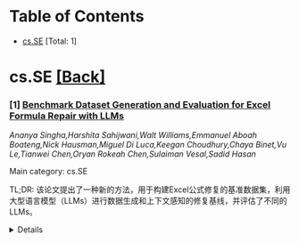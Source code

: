 <div id=toc></div>

# Table of Contents

- [cs.SE](#cs.SE) [Total: 1]


<div id='cs.SE'></div>

# cs.SE [[Back]](#toc)

### [1] [Benchmark Dataset Generation and Evaluation for Excel Formula Repair with LLMs](https://arxiv.org/abs/2508.11715)
*Ananya Singha,Harshita Sahijwani,Walt Williams,Emmanuel Aboah Boateng,Nick Hausman,Miguel Di Luca,Keegan Choudhury,Chaya Binet,Vu Le,Tianwei Chen,Oryan Rokeah Chen,Sulaiman Vesal,Sadid Hasan*

Main category: cs.SE

TL;DR: 该论文提出了一种新的方法，用于构建Excel公式修复的基准数据集，利用大型语言模型（LLMs）进行数据生成和上下文感知的修复基线，并评估了不同的LLMs。


<details>
  <summary>Details</summary>
Motivation: Excel新手用户常遇到运行时错误，尽管LLMs能解释错误，但自动修复语义运行时错误仍是开放性问题，主要原因是缺乏高质量的训练和评估数据集。

Method: 提出了一种新颖的数据生成流程，通过少数精选的在线论坛种子样本，结合LLMs的少样本提示和“LLM作为评判者”的验证框架，以及基于执行的检查来合成扩展数据集。此外，还提出了一种利用LLMs和相关电子表格上下文的上下文感知Excel公式修复基线技术。

Result: 生成了一个包含618个高质量样本的基准数据集，涵盖了常见的运行时错误。该数据集通过人工标注验证了质量，并提供了错误和函数分布的见解。评估了GPT-4o、GPT-4.1、Phi-3、Mistral等LLMs在该基准上的性能。

Conclusion: 所提出的生成方法具有高度可扩展性，并可轻松适用于其他低资源编程语言中类似代码修复任务的评估基准创建。

Abstract: Excel is a pervasive yet often complex tool, particularly for novice users,
where runtime errors arising from logical mistakes or misinterpretations of
functions pose a significant challenge. While large language models (LLMs)
offer promising assistance by explaining formula errors, the automated
correction of these semantic runtime errors remains an open problem. A primary
challenge to advancing models for such scenarios is the severe lack of
high-quality, comprehensive datasets for training and rigorous evaluation. This
paper addresses this gap by introducing a novel approach for constructing a
benchmark dataset specifically designed for Excel formula repair. We propose a
data generation pipeline, which leverages a small set of curated seed samples
from online forums to synthetically expand the dataset. Our pipeline integrates
few-shot prompting with LLMs and employs a robust \textit{LLM-as-a-Judge}
validation framework, combined with execution-based checks to ensure the
correctness and semantic fidelity of the generated data. This process produced
a benchmark dataset of 618 high-quality samples, covering common runtime
errors. Furthermore, we propose a context-aware baseline technique for Excel
formula repair that utilizes LLMs to leverage both the faulty formula, and
relevant spreadsheet context. We evaluate the performance of various LLMs
(GPT-4o, GPT-4.1, Phi-3, Mistral) on our newly generated benchmark using
execution-based metrics. Our analysis demonstrates the dataset's quality
through manual annotation and provides insights into error and function
distributions. The proposed generation methodology is highly scalable and can
be readily adapted to create evaluation benchmarks for similar code repair
tasks in other low-resource programming languages.

</details>
